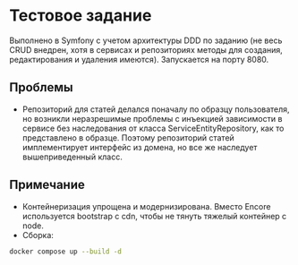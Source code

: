 # Тестовое задание
Выполнено в Symfony c учетом архитектуры DDD по заданию (не весь CRUD внедрен, хотя в сервисах и репозиториях методы для создания, редактирования и удаления имеются).
Запускается на порту 8080.
## Проблемы
  -  Репозиторий для статей делался поначалу по образцу пользователя, но возникли неразрешимые проблемы с инъекцией зависимости в сервисе без наследования от класса ServiceEntityRepository, как то представлено в образце.
  Поэтому репозиторий статей имплементирует интерфейс из домена, но все же наследует вышеприведенный класс.
## Примечание
- Контейнеризация упрощена и модернизирована. Вместо Encore используется bootstrap с cdn, чтобы не тянуть тяжелый контейнер с node.
- Сборка:
```bash
docker compose up --build -d
```
